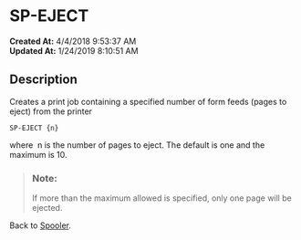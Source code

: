 # SP-EJECT

**Created At:** 4/4/2018 9:53:37 AM  
**Updated At:** 1/24/2019 8:10:51 AM  


## Description 

Creates a print job containing a specified number of form feeds (pages to eject) from the printer

```
SP-EJECT {n}
```

where  n is the number of pages to eject. The default is one and the maximum is 10.




> ### Note: 
> 
> If more than the maximum allowed is specified, only one page will be ejected.




Back to [Spooler](jbase-spooler).


